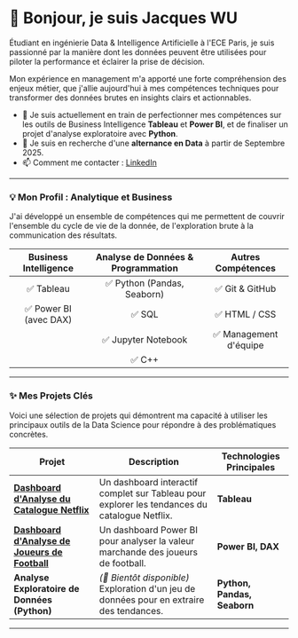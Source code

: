 # 👋 Bonjour, je suis Jacques WU

Étudiant en ingénierie Data & Intelligence Artificielle à l'ECE Paris, je suis passionné par la manière dont les données peuvent être utilisées pour piloter la performance et éclairer la prise de décision.

Mon expérience en management m'a apporté une forte compréhension des enjeux métier, que j'allie aujourd'hui à mes compétences techniques pour transformer des données brutes en insights clairs et actionnables.

- 🔭 Je suis actuellement en train de perfectionner mes compétences sur les outils de Business Intelligence **Tableau** et **Power BI**, et de finaliser un projet d'analyse exploratoire avec **Python**.
- 🌱 Je suis en recherche d'une **alternance en Data** à partir de Septembre 2025.
- 📫 Comment me contacter : [LinkedIn](https://www.linkedin.com/in/wu-jacques)

---

### 💡 Mon Profil : Analytique et Business

J'ai développé un ensemble de compétences qui me permettent de couvrir l'ensemble du cycle de vie de la donnée, de l'exploration brute à la communication des résultats.

| **Business Intelligence** | **Analyse de Données & Programmation** | **Autres Compétences** |
|:-------------------------:|:--------------------------------------:|:----------------------:|
| ✅ Tableau                | ✅ Python (Pandas, Seaborn)            | ✅ Git & GitHub        |
| ✅ Power BI (avec DAX)    | ✅ SQL                                 | ✅ HTML / CSS          |
|                           | ✅ Jupyter Notebook                    | ✅ Management d'équipe |
|                           | ✅ C++                                 |                        |


---

### ✨ Mes Projets Clés

Voici une sélection de projets qui démontrent ma capacité à utiliser les principaux outils de la Data Science pour répondre à des problématiques concrètes.

| Projet                                             | Description                                                                                             | Technologies Principales |
|----------------------------------------------------|---------------------------------------------------------------------------------------------------------|--------------------------|
| **[Dashboard d'Analyse du Catalogue Netflix][1]**  | Un dashboard interactif complet sur Tableau pour explorer les tendances du catalogue Netflix.           | **Tableau**              |
| **[Dashboard d'Analyse de Joueurs de Football][2]**| Un dashboard Power BI pour analyser la valeur marchande des joueurs de football.                        | **Power BI, DAX**        |
| **Analyse Exploratoire de Données (Python)**       | *(🚧 Bientôt disponible)* Exploration d'un jeu de données pour en extraire des tendances.               | **Python, Pandas, Seaborn**|


[1]: https://github.com/J-WU1/Analyse_Netflix_Tableau
[2]: https://github.com/J-WU1/Analyse-Football-PowerBI

<!-- IMPORTANT : Remplacez les noms de dépôts ci-dessus par les noms exacts que vous avez utilisés ! -->
---
